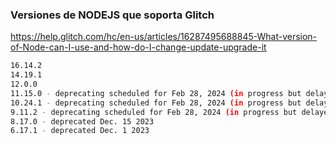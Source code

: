 ### Versiones de NODEJS que soporta Glitch
https://help.glitch.com/hc/en-us/articles/16287495688845-What-version-of-Node-can-I-use-and-how-do-I-change-update-upgrade-it

```bash
16.14.2
14.19.1
12.0.0
11.15.0 - deprecating scheduled for Feb 28, 2024 (in progress but delayed)
10.24.1 - deprecating scheduled for Feb 28, 2024 (in progress but delayed)
9.11.2 - deprecating scheduled for Feb 28, 2024 (in progress but delayed)
8.17.0 - deprecated Dec. 15 2023
6.17.1 - deprecated Dec. 1 2023

```